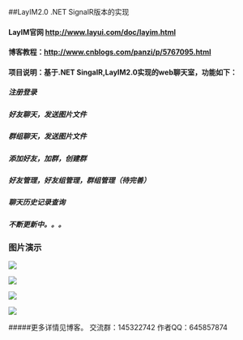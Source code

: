 ##LayIM2.0 .NET SignalR版本的实现

#### LayIM官网 http://www.layui.com/doc/layim.html
#### 博客教程：http://www.cnblogs.com/panzi/p/5767095.html
#### 项目说明：基于.NET SingalR,LayIM2.0实现的web聊天室，功能如下：
##### 注册登录
##### 好友聊天，发送图片文件
##### 群组聊天，发送图片文件
##### 添加好友，加群，创建群
##### 好友管理，好友组管理，群组管理（待完善）
##### 聊天历史记录查询
##### 不断更新中。。。
### 图片演示
![](http://images2015.cnblogs.com/blog/841545/201608/841545-20160810230811559-1769140393.png) 


![](http://images2015.cnblogs.com/blog/841545/201608/841545-20160810235248277-563771878.png) 


![](http://images2015.cnblogs.com/blog/841545/201608/841545-20160812171017718-2043816584.png) 


![](http://images2015.cnblogs.com/blog/841545/201608/841545-20160815101446187-1526635693.png)  

#####更多详情见博客。 交流群：145322742  作者QQ：645857874
